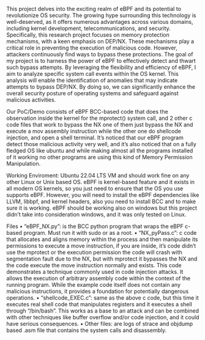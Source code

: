 This project delves into the exciting realm of eBPF and its potential to revolutionize OS security. The growing hype surrounding this technology is well-deserved, as it offers numerous advantages across various domains, including kernel development, telecommunications, and security.
Specifically, this research project focuses on memory protection mechanisms, with a keen emphasis on DEP/NX. These mechanisms play a critical role in preventing the execution of malicious code. However, attackers continuously find ways to bypass these protections. The goal of my project is to harness the power of eBPF to effectively detect and thwart such bypass attempts.
By leveraging the flexibility and efficiency of eBPF, I aim to analyze specific system call events within the OS kernel. This analysis will enable the identification of anomalies that may indicate attempts to bypass DEP/NX. By doing so, we can significantly enhance the overall security posture of operating systems and safeguard against malicious activities.

Our PoC/Demo consists of eBPF BCC-based code that does the observation inside the kernel for the mprotect() system call, and 2 other c code files that work to bypass the NX one of them just bypass the NX and execute a mov assembly instruction while the other one do shellcode injection, and open a shell terminal.
It’s noticed that our eBPF program detect those malicious activity very well, and it’s also noticed that on a fully fledged OS like ubuntu and while making almost all the programs installed of it working no other programs are using this kind of Memory Permission Manipulation. 

Working Enviroment:
Ubuntu 22.04 LTS VM and should work fine on any other Linux or Unix based OS.
eBPF is kernel-based feature and it exists in all modern OS kernels, so you just need to ensure that the OS you use supports eBPF. However, you will need to install the eBPF dependencies like LLVM, libbpf, and kernel headers, also you need to install BCC and to make sure it is working.
eBPF should be working also on windows but this project didn’t take into consideration windows, and it was only tested on Linux.

Files
•	“eBPF_NX.py”: is the BCC python program that wraps the eBPF c-based program. Must run it with sudo or as a root.
•	“NX_pyPass.c”: c code that allocates and aligns memory within the process and then manipulate its permissions to execute a move instruction, if you are inside, it’s code didn’t use the mprotect or the execution permission the code will crash with segmentation fault due to the NX, but with mprotect it bypasses the NX and the code execute the move instruction normally and exists. This code demonstrates a technique commonly used in code injection attacks. It allows the execution of arbitrary assembly code within the context of the running program. While the example code itself does not contain any malicious instructions, it provides a foundation for potentially dangerous operations.
•	“shellcode_EXEC.c”: same as the above c code, but this time it executes real shell code that manipulates registers and it executes a shell through “/bin/bash”. This works as a base to an attack and can be combined with other techniques like buffer overflow and/or code injection, and it could have serious consequences. 
•	Other files: are logs of strace and objdump based .asm file that contains the system calls and disassembly.

